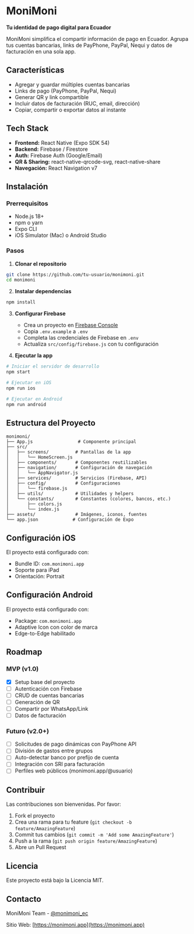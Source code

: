 # MoniMoni

**Tu identidad de pago digital para Ecuador**

MoniMoni simplifica el compartir información de pago en Ecuador. Agrupa tus cuentas bancarias, links de PayPhone, PayPal, Nequi y datos de facturación en una sola app.

## Características

- Agregar y guardar múltiples cuentas bancarias
- Links de pago (PayPhone, PayPal, Nequi)
- Generar QR y link compartible
- Incluir datos de facturación (RUC, email, dirección)
- Copiar, compartir o exportar datos al instante

## Tech Stack

- **Frontend:** React Native (Expo SDK 54)
- **Backend:** Firebase / Firestore
- **Auth:** Firebase Auth (Google/Email)
- **QR & Sharing:** react-native-qrcode-svg, react-native-share
- **Navegación:** React Navigation v7

## Instalación

### Prerrequisitos

- Node.js 18+
- npm o yarn
- Expo CLI
- iOS Simulator (Mac) o Android Studio

### Pasos

1. **Clonar el repositorio**
```bash
git clone https://github.com/tu-usuario/monimoni.git
cd monimoni
```

2. **Instalar dependencias**
```bash
npm install
```

3. **Configurar Firebase**
   - Crea un proyecto en [Firebase Console](https://console.firebase.google.com/)
   - Copia `.env.example` a `.env`
   - Completa las credenciales de Firebase en `.env`
   - Actualiza `src/config/firebase.js` con tu configuración

4. **Ejecutar la app**

```bash
# Iniciar el servidor de desarrollo
npm start

# Ejecutar en iOS
npm run ios

# Ejecutar en Android
npm run android
```

## Estructura del Proyecto

```
monimoni/
├── App.js                 # Componente principal
├── src/
│   ├── screens/          # Pantallas de la app
│   │   └── HomeScreen.js
│   ├── components/       # Componentes reutilizables
│   ├── navigation/       # Configuración de navegación
│   │   └── AppNavigator.js
│   ├── services/         # Servicios (Firebase, API)
│   ├── config/           # Configuraciones
│   │   └── firebase.js
│   ├── utils/            # Utilidades y helpers
│   └── constants/        # Constantes (colores, bancos, etc.)
│       ├── colors.js
│       └── index.js
├── assets/               # Imágenes, iconos, fuentes
└── app.json             # Configuración de Expo

```

## Configuración iOS

El proyecto está configurado con:
- Bundle ID: `com.monimoni.app`
- Soporte para iPad
- Orientación: Portrait

## Configuración Android

El proyecto está configurado con:
- Package: `com.monimoni.app`
- Adaptive Icon con color de marca
- Edge-to-Edge habilitado

## Roadmap

### MVP (v1.0)
- [x] Setup base del proyecto
- [ ] Autenticación con Firebase
- [ ] CRUD de cuentas bancarias
- [ ] Generación de QR
- [ ] Compartir por WhatsApp/Link
- [ ] Datos de facturación

### Futuro (v2.0+)
- [ ] Solicitudes de pago dinámicas con PayPhone API
- [ ] División de gastos entre grupos
- [ ] Auto-detectar banco por prefijo de cuenta
- [ ] Integración con SRI para facturación
- [ ] Perfiles web públicos (monimoni.app/@usuario)

## Contribuir

Las contribuciones son bienvenidas. Por favor:

1. Fork el proyecto
2. Crea una rama para tu feature (`git checkout -b feature/AmazingFeature`)
3. Commit tus cambios (`git commit -m 'Add some AmazingFeature'`)
4. Push a la rama (`git push origin feature/AmazingFeature`)
5. Abre un Pull Request

## Licencia

Este proyecto está bajo la Licencia MIT.

## Contacto

MoniMoni Team - [@monimoni_ec](https://twitter.com/monimoni_ec)

Sitio Web: [https://monimoni.app](https://monimoni.app)
